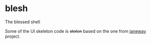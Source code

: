 # blesh
The blessed shell

Some of the UI skeleton code is ~~stolen~~ based on the one from
[janeway](https://github.com/skerit/janeway) project.
